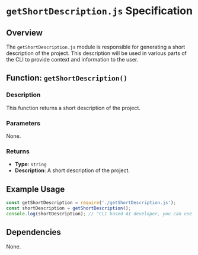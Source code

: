 # `getShortDescription.js` Specification

## Overview

The `getShortDescription.js` module is responsible for generating a short description of the project. This description will be used in various parts of the CLI to provide context and information to the user.

## Function: `getShortDescription()`

### Description

This function returns a short description of the project.

### Parameters

None.

### Returns

- **Type**: `string`
- **Description**: A short description of the project.

## Example Usage

```javascript
const getShortDescription = require('./getShortDescription.js');
const shortDescription = getShortDescription();
console.log(shortDescription); // "CLI based AI developer, you can use today"
```

## Dependencies

None.